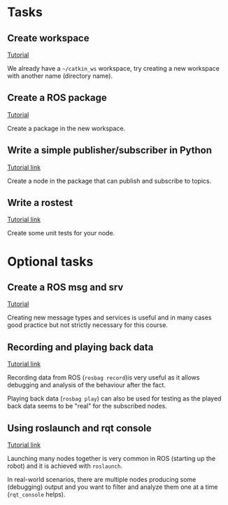 # Tasks

## Create workspace

[Tutorial](http://wiki.ros.org/ROS/Tutorials/InstallingandConfiguringROSEnvironment)

We already have a `~/catkin_ws` workspace, try creating a new workspace with another name (directory name).

## Create a ROS package

[Tutorial](http://wiki.ros.org/ROS/Tutorials/CreatingPackage)

Create a package in the new workspace.

## Write a simple publisher/subscriber in Python

[Tutorial link](http://wiki.ros.org/ROS/Tutorials/WritingPublisherSubscriber%28python%29)

Create a node in the package that can publish and subscribe to topics.

## Write a rostest

[Tutorial link](rostest.md)

Create some unit tests for your node.

# Optional tasks

## Create a ROS msg and srv

[Tutorial](http://wiki.ros.org/ROS/Tutorials/CreatingMsgAndSrv)

Creating new message types and services is useful and in many cases good practice but not strictly necessary for this course.

## Recording and playing back data

[Tutorial link](http://wiki.ros.org/ROS/Tutorials/Recording%20and%20playing%20back%20data)

Recording data from ROS (`rosbag record`)is very useful as it allows debugging and analysis of the behaviour after the fact.

Playing back data (`rosbag play`) can also be used for testing as the played back data seems to be "real" for the subscribed nodes.

## Using roslaunch and rqt console

[Tutorial link](http://wiki.ros.org/ROS/Tutorials/UsingRqtconsoleRoslaunch)

Launching many nodes together is very common in ROS (starting up the robot) and it is achieved with `roslaunch`.

In real-world scenarios, there are multiple nodes producing some (debugging) output and you want to filter and analyze them one at a time (`rqt_console` helps).
